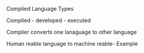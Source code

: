 Complied Language Types

Complied - developed - executed

Complier converts one lanaguage to other language

Human reable language to machine reable- Example

